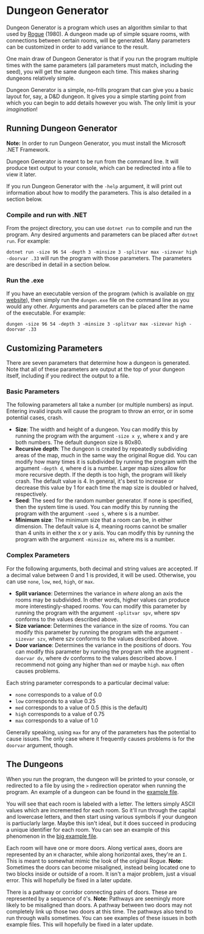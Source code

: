 # Dungeon Generator

Dungeon Generator is a program which uses an algorithm similar to that used by [Rogue](https://en.wikipedia.org/wiki/Rogue_(video_game)) (1980). A dungeon made up of simple square rooms, with connections between certain rooms, will be generated. Many parameters can be customized in order to add variance to the result.

One main draw of Dungeon Generator is that if you run the program multiple times with the same parameters (all parameters must match, including the seed), you will get the same dungeon each time. This makes sharing dungeons relatively simple.

Dungeon Generator is a simple, no-frills program that can give you a basic layout for, say, a D&D dungeon. It gives you a simple starting point from which you can begin to add details however you wish. The only limit is your *imagination*!

## Running Dungeon Generator

**Note:** In order to run Dungeon Generator, you must install the Microsoft .NET Framework.

Dungeon Generator is meant to be run from the command line. It will produce text output to your console, which can be redirected into a file to view it later.

If you run Dungeon Generator with the ```-help``` argument, it will print out information about how to modify the parameters. This is also detailed in a section below.

### Compile and run with .NET

From the project directory, you can use ```dotnet run``` to compile and run the program. Any desired arguments and parameters can be placed after ```dotnet run```. For example:

```dotnet run -size 96 54 -depth 3 -minsize 3 -splitvar max -sizevar high -doorvar .33``` will run the program with those parameters. The parameters are described in detail in a section below.

### Run the .exe

If you have an executable version of the program (which is available on [my website](https://www.jordanknapp.net)), then simply run the ```dungen.exe``` file on the command line as you would any other. Arguments and parameters can be placed after the name of the executable. For example:

```dungen -size 96 54 -depth 3 -minsize 3 -splitvar max -sizevar high -doorvar .33```

## Customizing Parameters

There are seven parameters that determine how a dungeon is generated. Note that all of these parameters are output at the top of your dungeon itself, including if you redirect the output to a file.

### Basic Parameters

The following parameters all take a number (or multiple numbers) as input. Entering invalid inputs will cause the program to throw an error, or in some potential cases, crash.

- **Size**: The width and height of a dungeon. You can modify this by running the program with the argument ```-size x y```, where x and y are both numbers. The default dungeon size is 80x80.
- **Recursive depth**: The dungeon is created by repeatedly subdividing areas of the map, much in the same way the original Rogue did. You can modify how many times it is subdivided by running the program with the argument ```-depth d```, where d is a number. Larger map sizes allow for more recursive depth. If the depth is too high, the program will likely crash. The default value is 4. In general, it's best to increase or decrease this value by 1 for each time the map size is doubled or halved, respectively.
- **Seed**: The seed for the random number generator. If none is specified, then the system time is used. You can modify this by running the program with the argument ```-seed s```, where s is a number.
- **Minimum size**: The minimum size that a room can be, in either dimension. The default value is 4, meaning rooms cannot be smaller than 4 units in either the x or y axis. You can modify this by running the program with the argument ```-minsize ms```, where ms is a number.

### Complex Parameters

For the following arguments, both decimal and string values are accepted. If a decimal value between 0 and 1 is provided, it will be used. Otherwise, you can use ```none```, ```low```, ```med```, ```high```, or ```max```.

- **Split variance**: Determines the variance in *where* along an axis the rooms may be subdivided. In other words, higher values can produce more interestingly-shaped rooms. You can modify this parameter by running the program with the argument ```-splitvar spv```, where spv conforms to the values described above.
- **Size variance**: Determines the variance in the size of rooms. You can modify this parameter by running the program with the argument ```-sizevar szv```, where szv conforms to the values described above.
- **Door variance**: Determines the variance in the positions of doors. You can modify this parameter by running the program with the arugment ```-doorvar dv```, where dv conforms to the values described above. I recommend not going any higher than ```med``` or maybe ```high```. ```max``` often causes problems.

Each string parameter corresponds to a particular decimal value:

- ```none``` corresponds to a value of 0.0
- ```low``` corresponds to a value 0.25
- ```med``` corresponds to a value of 0.5 (this is the default)
- ```high``` corresponds to a value of 0.75
- ```max``` corresponds to a value of 1.0

Generally speaking, using ```max``` for any of the parameters has the potential to cause issues. The only case where it frequently causes problems is for the ```doorvar``` argument, though.

## The Dungeons

When you run the program, the dungeon will be printed to your console, or redirected to a file by using the ```>``` redirection operator when running the program. An example of a dungeon can be found in the [example file](example.txt).

You will see that each room is labeled with a letter. The letters simply ASCII values which are incremented for each room. So it'll run through the capital and lowercase letters, and then start using various symbols if your dungeon is partiuclarly large. Maybe this isn't ideal, but it does succeed in producing a unique identifier for each room. You can see an example of this phenomenon in the [big example file](big.txt).

Each room will have one or more doors. Along vertical axes, doors are represented by an ```H``` character, while along horizontal axes, they're an ```I```. This is meant to somewhat mimic the look of the original Rogue. **Note:** Sometimes the doors can become misaligned, instead being located one to two blocks inside or outside of a room. It isn't a major problem, just a visual error. This will hopefully be fixed in a later update.

There is a pathway or corridor connecting pairs of doors. These are represented by a sequence of ```O```'s. **Note:** Pathways are seemingly more likely to be misaligned than doors. A pathway between two doors may not completely link up those two doors at this time. The pathways also tend to run through walls sometimes. You can see examples of these issues in both example files. This will hopefully be fixed in a later update.